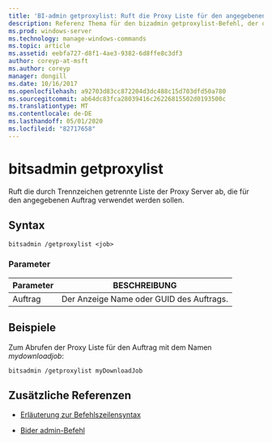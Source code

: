 ```yaml
---
title: 'BI-admin getproxylist: Ruft die Proxy Liste für den angegebenen Auftrag ab.'
description: Referenz Thema für den bizadmin getproxylist-Befehl, der die Proxy Liste für den angegebenen Auftrag abruft.
ms.prod: windows-server
ms.technology: manage-windows-commands
ms.topic: article
ms.assetid: eebfa727-d8f1-4ae3-9382-6d8ffe8c3df3
author: coreyp-at-msft
ms.author: coreyp
manager: dongill
ms.date: 10/16/2017
ms.openlocfilehash: a92703d83cc872204d3dc488c15d703dfd50a780
ms.sourcegitcommit: ab64dc83fca28039416c26226815502d0193500c
ms.translationtype: MT
ms.contentlocale: de-DE
ms.lasthandoff: 05/01/2020
ms.locfileid: "82717658"
---
```

# <a name="bitsadmin-getproxylist"></a>bitsadmin getproxylist

Ruft die durch Trennzeichen getrennte Liste der Proxy Server ab, die für den angegebenen Auftrag verwendet werden sollen.

## <a name="syntax"></a>Syntax

```
bitsadmin /getproxylist <job>
```

### <a name="parameters"></a>Parameter

| Parameter | BESCHREIBUNG |
| -------------- | -------------- |
| Auftrag | Der Anzeige Name oder GUID des Auftrags. |

## <a name="examples"></a>Beispiele

Zum Abrufen der Proxy Liste für den Auftrag mit dem Namen *mydownloadjob*:

```
bitsadmin /getproxylist myDownloadJob
```

## <a name="additional-references"></a>Zusätzliche Referenzen

- [Erläuterung zur Befehlszeilensyntax](command-line-syntax-key.md)

- [Bider admin-Befehl](bitsadmin.md)
